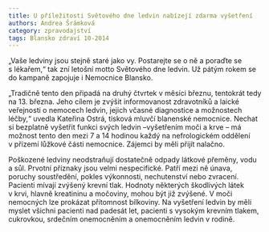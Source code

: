 ```yaml
---
title: U příležitosti Světového dne ledvin nabízejí zdarma vyšetření
authors: Andrea Šrámková
category: zpravodajství
tags: Blansko zdraví 10-2014
---
```


„Vaše ledviny jsou stejně staré jako vy. Postarejte se o ně a poraďte se s lékařem,“ tak zní letošní motto Světového dne ledvin. Už pátým rokem se do kampaně zapojuje i Nemocnice Blansko.

„Tradičně tento den připadá na druhý čtvrtek v měsíci březnu, tentokrát tedy na 13. března. Jeho cílem je zvýšit informovanost zdravotníků a laické veřejnosti o nemocech ledvin, jejich včasné diagnostice a možnostech léčby,“ uvedla Kateřina Ostrá, tisková mluvčí blanenské nemocnice. Nechat si bezplatně vyšetřit funkci svých ledvin –vyšetřením moči a krve – má možnost tento den mezi 7 a 14 hodinou každý na nefrologickém oddělení v přízemí lůžkové části nemocnice. Zájemci by měli přijít nalačno.

Poškozené ledviny neodstraňují dostatečně odpady látkové přeměny, vodu a sůl. Prvotní příznaky jsou velmi nespecifické. Patří mezi ně únava, poruchy soustředění, pokles výkonnosti, nechutenství nebo zvracení. Pacienti mívají zvýšený krevní tlak. Hodnoty některých škodlivých látek v krvi, hlavně kreatininu a močoviny, mohou být již zvýšené. V moči nemocných lze prokázat přítomnost bílkoviny. Na vyšetření ledvin by měli myslet všichni pacienti nad padesát let, pacienti s vysokým krevním tlakem, cukrovkou, srdečním onemocněním a onemocněním ledvin v rodině.